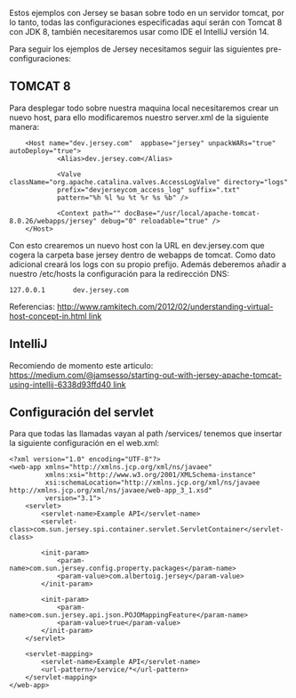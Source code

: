 Estos ejemplos con Jersey se basan sobre todo en un servidor tomcat, por lo tanto, todas las configuraciones especificadas aquí serán con Tomcat 8 con JDK 8, también necesitaremos usar como IDE el IntelliJ versión 14.

Para seguir los ejemplos de Jersey necesitamos seguir las siguientes pre-configuraciones:

TOMCAT 8
--------
Para desplegar todo sobre nuestra maquina local necesitaremos crear un nuevo host, para ello modificaremos nuestro server.xml de la siguiente manera:

```
    <Host name="dev.jersey.com"  appbase="jersey" unpackWARs="true" autoDeploy="true">
            <Alias>dev.jersey.com</Alias>

            <Valve className="org.apache.catalina.valves.AccessLogValve" directory="logs"
            prefix="devjerseycom_access_log" suffix=".txt"
            pattern="%h %l %u %t %r %s %b" />

            <Context path="" docBase="/usr/local/apache-tomcat-8.0.26/webapps/jersey" debug="0" reloadable="true" />
    </Host>
```

Con esto crearemos un nuevo host con la URL en dev.jersey.com que cogera la carpeta base jersey dentro de webapps de tomcat. Como dato adicional creará los logs con su propio prefijo. 
Además deberemos añadir a nuestro /etc/hosts la configuración para la redirección DNS:

```
127.0.0.1       dev.jersey.com
```

Referencias: 
[http://www.ramkitech.com/2012/02/understanding-virtual-host-concept-in.html link](http://www.ramkitech.com/2012/02/understanding-virtual-host-concept-in.html)

IntelliJ
--------
Recomiendo de momento este articulo: 
[https://medium.com/@jamsesso/starting-out-with-jersey-apache-tomcat-using-intellij-6338d93ffd40 link](https://medium.com/@jamsesso/starting-out-with-jersey-apache-tomcat-using-intellij-6338d93ffd40)


Configuración del servlet
-------------------------
Para que todas las llamadas vayan al path /services/ tenemos que insertar la siguiente configuración en el web.xml:
```
<?xml version="1.0" encoding="UTF-8"?>
<web-app xmlns="http://xmlns.jcp.org/xml/ns/javaee"
         xmlns:xsi="http://www.w3.org/2001/XMLSchema-instance"
         xsi:schemaLocation="http://xmlns.jcp.org/xml/ns/javaee http://xmlns.jcp.org/xml/ns/javaee/web-app_3_1.xsd"
         version="3.1">
    <servlet>
        <servlet-name>Example API</servlet-name>
        <servlet-class>com.sun.jersey.spi.container.servlet.ServletContainer</servlet-class>

        <init-param>
            <param-name>com.sun.jersey.config.property.packages</param-name>
            <param-value>com.albertoig.jersey</param-value>
        </init-param>

        <init-param>
            <param-name>com.sun.jersey.api.json.POJOMappingFeature</param-name>
            <param-value>true</param-value>
        </init-param>
    </servlet>

    <servlet-mapping>
        <servlet-name>Example API</servlet-name>
        <url-pattern>/service/*</url-pattern>
    </servlet-mapping>
</web-app>
```




